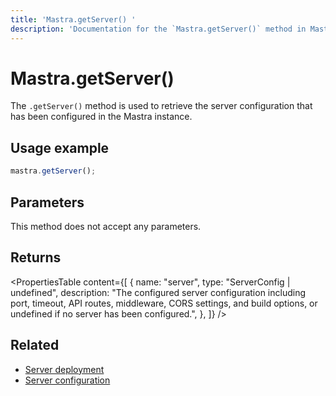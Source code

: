 ```yaml
---
title: 'Mastra.getServer() '
description: 'Documentation for the `Mastra.getServer()` method in Mastra, which retrieves the configured server configuration.'
---
```


# Mastra.getServer()

The `.getServer()` method is used to retrieve the server configuration that has been configured in the Mastra instance.

## Usage example

```typescript copy
mastra.getServer();
```

## Parameters

This method does not accept any parameters.

## Returns

<PropertiesTable
content={[
{
name: "server",
type: "ServerConfig | undefined",
description: "The configured server configuration including port, timeout, API routes, middleware, CORS settings, and build options, or undefined if no server has been configured.",
},
]}
/>

## Related

- [Server deployment](/docs/deployment/server-deployment)
- [Server configuration](/docs/server-db/custom-api-routes)
